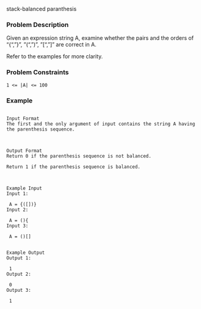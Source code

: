 stack-balanced paranthesis


### Problem Description

Given an expression string A, examine whether the pairs and the orders of “{“,”}”, ”(“,”)”, ”[“,”]” are correct in A.

Refer to the examples for more clarity.

### Problem Constraints

```
1 <= |A| <= 100
```

### Example

```

Input Format
The first and the only argument of input contains the string A having the parenthesis sequence.



Output Format
Return 0 if the parenthesis sequence is not balanced.

Return 1 if the parenthesis sequence is balanced.



Example Input
Input 1:

 A = {([])}
Input 2:

 A = (){
Input 3:

 A = ()[] 


Example Output
Output 1:

 1 
Output 2:

 0 
Output 3:

 1 

```
